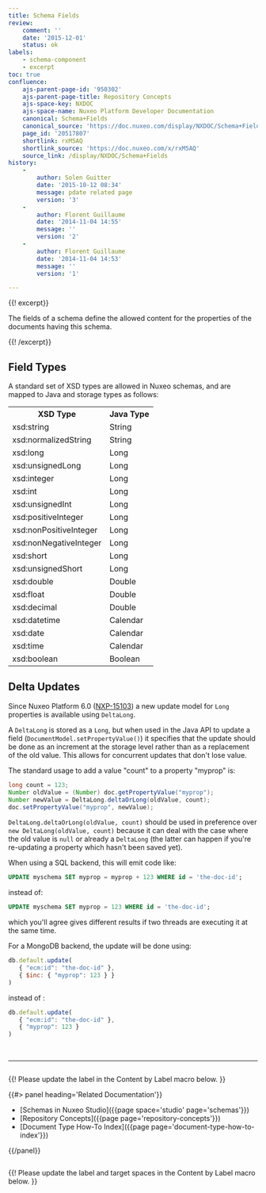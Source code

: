 ```yaml
---
title: Schema Fields
review:
    comment: ''
    date: '2015-12-01'
    status: ok
labels:
    - schema-component
    - excerpt
toc: true
confluence:
    ajs-parent-page-id: '950302'
    ajs-parent-page-title: Repository Concepts
    ajs-space-key: NXDOC
    ajs-space-name: Nuxeo Platform Developer Documentation
    canonical: Schema+Fields
    canonical_source: 'https://doc.nuxeo.com/display/NXDOC/Schema+Fields'
    page_id: '20517807'
    shortlink: rxM5AQ
    shortlink_source: 'https://doc.nuxeo.com/x/rxM5AQ'
    source_link: /display/NXDOC/Schema+Fields
history:
    - 
        author: Solen Guitter
        date: '2015-10-12 08:34'
        message: pdate related page
        version: '3'
    - 
        author: Florent Guillaume
        date: '2014-11-04 14:55'
        message: ''
        version: '2'
    - 
        author: Florent Guillaume
        date: '2014-11-04 14:53'
        message: ''
        version: '1'

---
```

{{! excerpt}}

The fields of a schema define the allowed content for the properties of the documents having this schema.

{{! /excerpt}}

## Field Types

A standard set of XSD types are allowed in Nuxeo schemas, and are mapped to Java and storage types as follows:

<div class="table-scroll"><table class="hover"><tbody><tr><th colspan="1">XSD Type</th><th colspan="1">Java Type</th></tr><tr><td colspan="1">xsd:string</td><td colspan="1">String</td></tr><tr><td colspan="1">xsd:normalizedString</td><td colspan="1">String</td></tr><tr><td colspan="1">xsd:long</td><td colspan="1">Long</td></tr><tr><td colspan="1">xsd:unsignedLong</td><td colspan="1">Long</td></tr><tr><td colspan="1">xsd:integer</td><td colspan="1">Long</td></tr><tr><td colspan="1">xsd:int</td><td colspan="1">Long</td></tr><tr><td colspan="1">xsd:unsignedInt</td><td colspan="1">Long</td></tr><tr><td colspan="1">xsd:positiveInteger</td><td colspan="1">Long</td></tr><tr><td colspan="1">xsd:nonPositiveInteger</td><td colspan="1">Long</td></tr><tr><td colspan="1">xsd:nonNegativeInteger</td><td colspan="1">Long</td></tr><tr><td colspan="1">xsd:short</td><td colspan="1">Long</td></tr><tr><td colspan="1">xsd:unsignedShort</td><td colspan="1">Long</td></tr><tr><td colspan="1">xsd:double</td><td colspan="1">Double</td></tr><tr><td colspan="1">xsd:float</td><td colspan="1">Double</td></tr><tr><td colspan="1">xsd:decimal</td><td colspan="1">Double</td></tr><tr><td colspan="1">xsd:datetime</td><td colspan="1">Calendar</td></tr><tr><td colspan="1">xsd:date</td><td colspan="1">Calendar</td></tr><tr><td colspan="1">xsd:time</td><td colspan="1">Calendar</td></tr><tr><td colspan="1">xsd:boolean</td><td colspan="1">Boolean</td></tr></tbody></table></div>

## Delta Updates

Since Nuxeo Platform 6.0 ([NXP-15103](https://jira.nuxeo.com/browse/NXP-15103)) a new update model for `Long` properties is available using `DeltaLong`.

A `DeltaLong` is stored as a `Long`, but when used in the Java API to update a field (`DocumentModel.setPropertyValue()`) it specifies that the update should be done as an increment at the storage level rather than as a replacement of the old value. This allows for concurrent updates that don't lose value.

The standard usage to add a value "count" to a property "myprop" is:&nbsp;

```java
long count = 123;
Number oldValue = (Number) doc.getPropertyValue("myprop");
Number newValue = DeltaLong.deltaOrLong(oldValue, count);
doc.setPropertyValue("myprop", newValue);
```

`DeltaLong.deltaOrLong(oldValue, count)`&nbsp;should be used in preference over `new DeltaLong(oldValue, count)` because it can deal with the case where the old value is `null` or already a `DeltaLong`&nbsp;(the latter can happen if you're re-updating a property which hasn't been saved yet).

When using a SQL backend, this will emit code like:

```sql
UPDATE myschema SET myprop = myprop + 123 WHERE id = 'the-doc-id';
```

instead of:

```sql
UPDATE myschema SET myprop = 123 WHERE id = 'the-doc-id';
```

which you'll agree gives different results if two threads are executing it at the same time.

For a MongoDB backend, the update will be done using:

```js
db.default.update(
   { "ecm:id": "the-doc-id" },
   { $inc: { "myprop": 123 } }
)
```

instead of :

```js
db.default.update(
   { "ecm:id": "the-doc-id" },
   { "myprop": 123 }
)
```

&nbsp;

* * *

<div class="row" data-equalizer data-equalize-on="medium"><div class="column medium-6">

{{! Please update the label in the Content by Label macro below. }}

{{#> panel heading='Related Documentation'}}

*   [Schemas in Nuxeo Studio]({{page space='studio' page='schemas'}})
*   [Repository Concepts]({{page page='repository-concepts'}})
*   [Document Type How-To Index]({{page page='document-type-how-to-index'}})

{{/panel}}</div><div class="column medium-6">

{{! Please update the label and target spaces in the Content by Label macro below. }}

&nbsp;

</div></div>